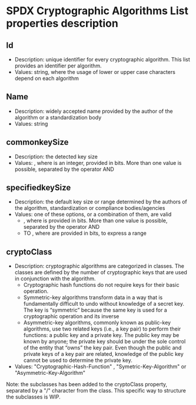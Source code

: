 # SPDX Cryptographic Algorithms List properties description

## Id

* Description: unique identifier for every cryptographic algorithm. This list provides an identifier per algorithm.
* Values: string, where the usage of lower or upper case characters depend on each algorithm

## Name

* Description: widely accepted name provided by the author of the algorithm or a standardization body
* Values: string

## commonkeySize

* Description: the detected key size
* Values: <integer>, where <integer> is an integer, provided in bits. More than one value is possible, separated by the operator AND

## specifiedkeySize

* Description: the default key size or range determined by the authors of the algorithm, standardization or compliance bodies/agencies
* Values: one of these options, or a combination of them, are valid
   * <integer>, where <integer> is provided in bits. More than one value is possible, separated by the operator AND
   * <integer> TO <integer>, where <integer> are provided in bits, to express a range

## cryptoClass

* Description: cryptographic algorithms are categorized in classes. The classes are defined by the number of cryptographic keys that are used in conjunction with the algorithm.
   * Cryptographic hash functions do not require keys for their basic operation.
   * Symmetric-key algorithms transform data in a way that is fundamentally difficult to undo without knowledge of a secret key. The key is “symmetric” because the same key is used for a cryptographic operation and its inverse
   * Asymmetric-key algorithms, commonly known as public-key algorithms, use two related keys (i.e., a key pair) to perform their functions: a public key and a private key. The public key may be known by anyone; the private key should be under the sole control of the entity that “owns” the key pair. Even though the public and private keys of a key pair are related, knowledge of the public key cannot be used to determine the private key.
* Values: "Cryptographic-Hash-Function" , "Symetric-Key-Algorithm" or "Asymmetric-Key-Algorithm"

Note: the subclasses has been added to the cryptoClass property, separated by a "/" character from the class. This specific way to structure the subclasses is WIP.
